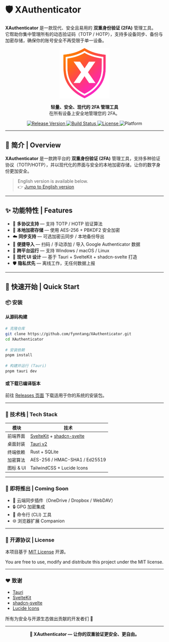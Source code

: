 # 🛡️ XAuthenticator

**XAuthenticator** 是一款现代、安全且易用的 **双重身份验证 (2FA)** 管理工具。  
它帮助你集中管理所有的动态验证码（TOTP / HOTP），支持多设备同步、备份与加密存储，确保你的账号安全不再受限于单一设备。

<p align="center">
  <img src="./.github/icon.png" alt="XAuthenticator Logo" width="160" />
</p>

<p align="center">
  <b>轻量、安全、现代的 2FA 管理工具</b><br/>
  在所有设备上安全地管理您的 2FA。
</p>

<p align="center">
  <a href="https://github.com/fynntang/XAuthenticator/releases">
    <img src="https://img.shields.io/github/v/release/fynntang/XAuthenticator?color=ff4081&label=version&style=for-the-badge" alt="Release Version">
  </a>
  <a href="https://github.com/fynntang/XAuthenticator/actions">
    <img src="https://img.shields.io/github/actions/workflow/status/fynntang/XAuthenticator/build.yml?style=for-the-badge&logo=github" alt="Build Status">
  </a>
  <a href="https://github.com/fynntang/XAuthenticator/blob/main/LICENSE">
    <img src="https://img.shields.io/github/license/fynntang/XAuthenticator?style=for-the-badge" alt="License">
  </a>
  <img src="https://img.shields.io/badge/platform-Windows%20%7C%20macOS%20%7C%20Linux%20%7C%20iOS%20%7C%20Android-blue?style=for-the-badge" alt="Platform">
</p>


---

## 🧭 简介 | Overview

**XAuthenticator** 是一款跨平台的 **双重身份验证 (2FA)** 管理工具，支持多种验证协议（TOTP/HOTP），并以现代化的界面与安全的本地加密存储，让你的数字身份更加安全。

> English version is available below.  
> 👉 [Jump to English version](./README_English.md)

---

## ✨ 功能特性 | Features

- 🔐 **多协议支持** — 支持 TOTP / HOTP 验证算法
- 💾 **本地加密存储** — 使用 AES-256 + PBKDF2 安全加密
- ☁️ **同步支持** — 可选加密云同步 / 本地备份导出
- 🧩 **便捷导入** — 扫码 / 手动添加 / 导入 Google Authenticator 数据
- 🧱 **跨平台运行** — 支持 Windows / macOS / Linux
- 🎨 **现代 UI 设计** — 基于 Tauri + SvelteKit + shadcn-svelte 打造
- 🛡️ **隐私优先** — 离线工作，无任何数据上报

---

## 🚀 快速开始 | Quick Start

### 📦 安装

#### 从源码构建

```bash
# 克隆仓库
git clone https://github.com/fynntang/XAuthenticator.git
cd XAuthenticator

# 安装依赖
pnpm install

# 构建并运行 (Tauri)
pnpm tauri dev
```

#### 或下载已编译版本

前往 [Releases 页面](https://github.com/fynntang/XAuthenticator/releases) 下载适用于你的系统的安装包。

---

### 🧠 技术栈 | Tech Stack

| 模块      | 技术                                                                             |
|---------|--------------------------------------------------------------------------------|
| 前端界面    | [SvelteKit](https://kit.svelte.dev/) + [shadcn-svelte](https://ui.shadcn.com/) |
| 桌面封装    | [Tauri v2](https://tauri.app/)                                                 |
| 终端依赖    | Rust + SQLite                                                                  |
| 加密算法    | AES-256  / HMAC-SHA1 / Ed25519                                                 |
| 图标 & UI | TailwindCSS + Lucide Icons                                                     |

---

### 🧩 即将推出 | Coming Soon

- 🔄 云端同步插件（OneDrive / Dropbox / WebDAV）
- 🔒 GPG 加密集成
- 🧱 命令行 (CLI) 工具
- 🌐 浏览器扩展 Companion

---

### 🧾 开源协议 | License

本项目基于 [MIT License](./LICENSE) 开源。

You are free to use, modify and distribute this project under the MIT license.

---

### ❤️ 致谢

- [Tauri](https://v2.tauri.app/)
- [SvelteKit](https://svelte.dev/docs/kit/introduction)
- [shadcn-svelte](https://shadcn-svelte.com/)
- [Lucide Icons](https://lucide.dev/icons/)

所有为安全与开源生态做出贡献的开发者们 🙏

---
<p align="center"> <b>🧭 XAuthenticator — 让你的双重验证更安全、更自由。</b> </p>